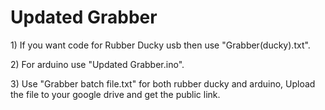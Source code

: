 <html>
  <body>

  <h1>Updated Grabber</h1>
  <p>1) If you want code for Rubber Ducky usb then use "Grabber(ducky).txt".</p>
  <p>2) For arduino use "Updated Grabber.ino".</p>
  <p>3) Use "Grabber batch file.txt" for both rubber ducky and arduino, Upload the file to your google drive and get the public link.</p>   
  </body>
</html>

